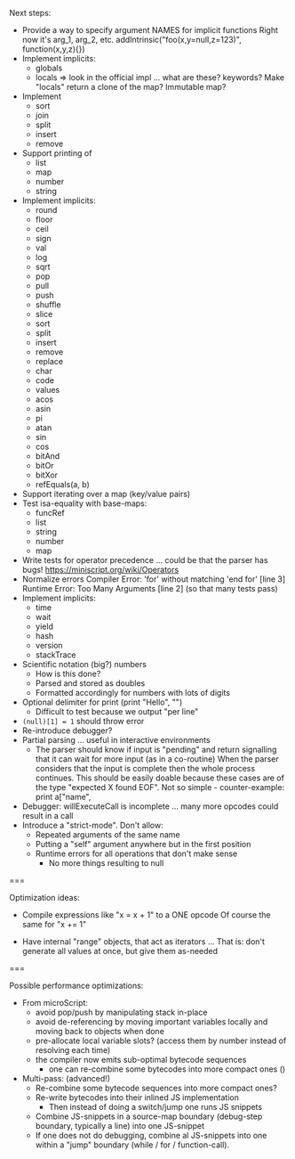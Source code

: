 
Next steps:
- Provide a way to specify argument NAMES for implicit functions
  Right now it's arg_1, arg_2, etc.
  addIntrinsic("foo(x,y=null,z=123)", function(x,y,z){})
- Implement implicits:
  - globals
  - locals
  => look in the official impl ... what are these? keywords?
  Make "locals" return a clone of the map? Immutable map?
- Implement
  - sort
  - join
  - split
  - insert
  - remove
- Support printing of
  - list
  - map
  - number
  - string
- Implement implicits:
  - round
  - floor
  - ceil
  - sign
  - val
  - log
  - sqrt
  - pop
  - pull
  - push
  - shuffle
  - slice
  - sort
  - split
  - insert
  - remove
  - replace
  - char
  - code
  - values
  - acos
  - asin
  - pi
  - atan
  - sin
  - cos
  - bitAnd
  - bitOr
  - bitXor
  - refEquals(a, b)
- Support iterating over a map (key/value pairs)
- Test isa-equality with base-maps:
  - funcRef
  - list
  - string
  - number
  - map
- Write tests for operator precedence ... could be that the parser has bugs!
  https://miniscript.org/wiki/Operators
- Normalize errors
  Compiler Error: 'for' without matching 'end for' [line 3]
  Runtime Error: Too Many Arguments [line 2]
  (so that many tests pass)
- Implement implicits:
  - time
  - wait
  - yield
  - hash
  - version
  - stackTrace
- Scientific notation (big?) numbers 
  - How is this done?
  - Parsed and stored as doubles
  - Formatted accordingly for numbers with lots of digits
- Optional delimiter for print (print "Hello", "")
  - Difficult to test because we output "per line"
- `(null)[1] = 1` should throw error
- Re-introduce debugger?
- Partial parsing ... useful in interactive environments
  - The parser should know if input is "pending" and return
    signalling that it can wait for more input (as in a co-routine)
    When the parser considers that the input is complete then the
    whole process continues.
    This should be easily doable because these cases are of the type
    "expected X found EOF". Not so simple - counter-example:
    print a["name",
- Debugger: willExecuteCall is incomplete ... many more opcodes could
  result in a call
- Introduce a "strict-mode". Don't allow:
  - Repeated arguments of the same name
  - Putting a "self" argument anywhere but in the first position
  - Runtime errors for all operations that don't make sense
    - No more things resulting to null

===

Optimization ideas:
- Compile expressions like "x = x + 1" to a ONE opcode
  Of course the same for "x += 1"

- Have internal "range" objects, that act as iterators ...
  That is: don't generate all values at once, but give them as-needed

===

Possible performance optimizations:
- From microScript:
  - avoid pop/push by manipulating stack in-place
  - avoid de-referencing by moving important variables locally and moving back to objects when done
  - pre-allocate local variable slots? (access them by number instead of resolving each time)
  - the compiler now emits sub-optimal bytecode sequences
    - one can re-combine some bytecodes into more compact ones ()
- Multi-pass: (advanced!)
  - Re-combine some bytecode sequences into more compact ones?
  - Re-write bytecodes into their inlined JS implementation
    - Then instead of doing a switch/jump one runs JS snippets
  - Combine JS-snippets in a source-map boundary (debug-step boundary, typically a line) into one JS-snippet
  - If one does not do debugging, combine al JS-snippets into one within a "jump" boundary (while / for / function-call).
